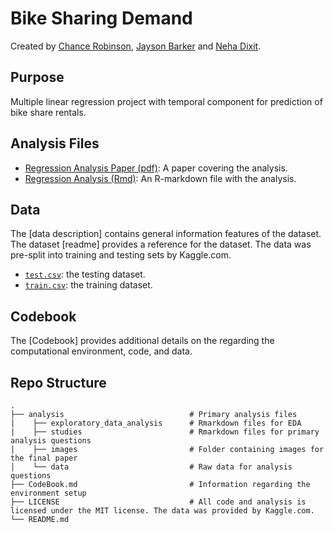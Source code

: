 # Bike Sharing Demand

Created by [Chance Robinson](https://github.com/RobinsonCW), [Jayson Barker](https://github.com/jays567) and [Neha Dixit](https://github.com/nehadixit25).

## Purpose

Multiple linear regression project with temporal component for prediction of bike share rentals.

## Analysis Files

* [Regression Analysis Paper (pdf)](https://github.com/RobinsonCW/BikeSharingDemand/blob/master/analysis/BikeSharingDemand.pdf): A paper covering the analysis. 
* [Regression Analysis (Rmd)](https://github.com/RobinsonCW/BikeSharingDemand/blob/master/analysis/BikeSharingDemand.Rmd): An R-markdown file with the analysis.

## Data

The [data description] contains general information features of the dataset. The dataset [readme] provides a reference for the dataset. The data was pre-split into training and testing sets by Kaggle.com.

* [`test.csv`](https://github.com/RobinsonCW/BikeSharingDemand/blob/master/analysis/data/test.csv): the testing dataset.
* [`train.csv`](https://github.com/RobinsonCW/BikeSharingDemand/blob/master/analysis/data/train.csv): the training dataset.

## Codebook

The [Codebook] provides additional details on the regarding the computational environment, code, and data.

## Repo Structure
    .
    ├── analysis                            # Primary analysis files
    |    ├── exploratory_data_analysis      # Rmarkdown files for EDA
    |    ├── studies                        # Rmarkdown files for primary analysis questions
    |    ├── images                         # Folder containing images for the final paper
    │    └── data                           # Raw data for analysis questions
    ├── CodeBook.md                         # Information regarding the environment setup
    ├── LICENSE                             # All code and analysis is licensed under the MIT license. The data was provided by Kaggle.com.
    └── README.md
